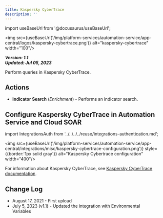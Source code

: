 ```yaml
---
title: Kaspersky CyberTrace
description: ''
---
```

import useBaseUrl from '@docusaurus/useBaseUrl';

<img src={useBaseUrl('/img/platform-services/automation-service/app-central/logos/kaspersky-cybertrace.png')} alt="kaspersky-cybertrace" width="100"/>

***Version: 1.1  
Updated: Jul 05, 2023***

Perform queries in Kaspersky CyberTrace.

## Actions

* **Indicator Search** (*Enrichment*) - Performs an indicator search.

## Configure Kaspersky CyberTrace in Automation Service and Cloud SOAR

import IntegrationsAuth from '../../../../reuse/integrations-authentication.md';

<IntegrationsAuth/>

<img src={useBaseUrl('/img/platform-services/automation-service/app-central/integrations/misc/kaspersky-cybertrace-configuration.png')} style={{border:'1px solid gray'}} alt="Kaspersky Cybertrace configuration" width="400"/>

For information about Kaspersky CyberTrace, see [Kaspersky CyberTrace documentation](https://support.kaspersky.com/cybertrace/4.4/en-US/226871.htm).

## Change Log

* August 17, 2021 - First upload
* July 5, 2023 (v1.1) - Updated the integration with Environmental Variables
